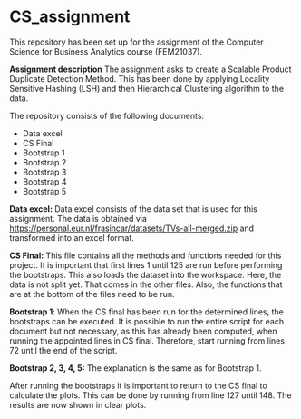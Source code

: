 # CS_assignment

This repository has been set up for the assignment of the Computer Science for Business Analytics course (FEM21037). 


**Assignment description**
The assignment asks to create a Scalable Product Duplicate Detection Method. This has been done by applying Locality Sensitive Hashing (LSH) and then Hierarchical Clustering algorithm to the data. 

The repository consists of the following documents:
- Data excel
- CS Final
- Bootstrap 1
- Bootstrap 2
- Bootstrap 3
- Bootstrap 4
- Bootstrap 5


**Data excel:**
  Data excel consists of the data set that is used for this assignment. The data is obtained via https://personal.eur.nl/frasincar/datasets/TVs-all-merged.zip and transformed into an excel format. 
  
**CS Final:**
This file contains all the methods and functions needed for this project. It is important that first lines 1 until 125 are run before performing the bootstraps. This also loads the dataset into the workspace. Here, the data is not split yet. That comes in the other files. Also, the functions that are at the bottom of the files need to be run. 

**Bootstrap 1**:
When the CS final has been run for the determined lines, the bootstraps can be executed. It is possible to run the entire script for each document but not necessary, as this has already been computed, when running the appointed lines in CS final. Therefore, start running from lines 72 until the end of the script. 

**Bootstrap 2, 3, 4, 5:**
The explanation is the same as for Bootstrap 1.

After running the bootstraps it is important to return to the CS final to calculate the plots. This can be done by running from line 127 until 148. The results are now shown in clear plots.
